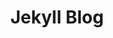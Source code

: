 ---
layout: page
title: Jekyll Blog
permalink: /category/Jekyll Blog/
pagination: 
  enabled: true
  category: Jekyll Blog
---